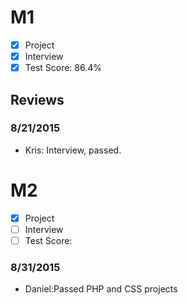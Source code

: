 # M1

- [x] Project
- [x] Interview
- [x] Test Score: 86.4%

## Reviews

### 8/21/2015
- Kris: Interview, passed. 

# M2

- [x] Project
- [ ] Interview
- [ ] Test Score:

### 8/31/2015
- Daniel:Passed PHP and CSS projects
